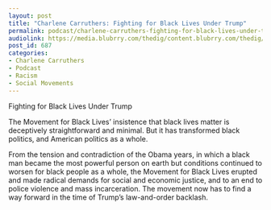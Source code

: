 ```yaml
---
layout: post
title: "Charlene Carruthers: Fighting for Black Lives Under Trump"
permalink: podcast/charlene-carruthers-fighting-for-black-lives-under-trump
audiolink: https://media.blubrry.com/thedig/content.blubrry.com/thedig/The_Dig_-_EP_14_-_Carruthers.mp3
post_id: 687
categories: 
- Charlene Carruthers
- Podcast
- Racism
- Social Movements
---
```


Fighting for Black Lives Under Trump

The Movement for Black Lives’ insistence that black lives matter is deceptively straightforward and minimal. But it has transformed black politics, and American politics as a whole. 
 
From the tension and contradiction of the Obama years, in which a black man became the most powerful person on earth but conditions continued to worsen for black people as a whole, the Movement for Black Lives erupted and made radical demands for social and economic justice, and to an end to police violence and mass incarceration. The movement now has to find a way forward in the time of Trump’s law-and-order backlash.